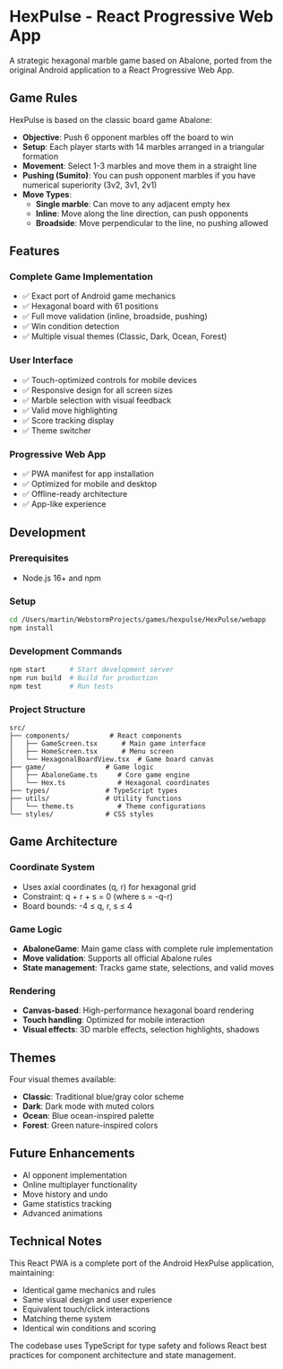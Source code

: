 # HexPulse - React Progressive Web App

A strategic hexagonal marble game based on Abalone, ported from the original Android application to a React Progressive Web App.

## Game Rules

HexPulse is based on the classic board game Abalone:

- **Objective**: Push 6 opponent marbles off the board to win
- **Setup**: Each player starts with 14 marbles arranged in a triangular formation
- **Movement**: Select 1-3 marbles and move them in a straight line
- **Pushing (Sumito)**: You can push opponent marbles if you have numerical superiority (3v2, 3v1, 2v1)
- **Move Types**:
  - **Single marble**: Can move to any adjacent empty hex
  - **Inline**: Move along the line direction, can push opponents
  - **Broadside**: Move perpendicular to the line, no pushing allowed

## Features

### Complete Game Implementation
- ✅ Exact port of Android game mechanics
- ✅ Hexagonal board with 61 positions
- ✅ Full move validation (inline, broadside, pushing)
- ✅ Win condition detection
- ✅ Multiple visual themes (Classic, Dark, Ocean, Forest)

### User Interface
- ✅ Touch-optimized controls for mobile devices
- ✅ Responsive design for all screen sizes
- ✅ Marble selection with visual feedback
- ✅ Valid move highlighting
- ✅ Score tracking display
- ✅ Theme switcher

### Progressive Web App
- ✅ PWA manifest for app installation
- ✅ Optimized for mobile and desktop
- ✅ Offline-ready architecture
- ✅ App-like experience

## Development

### Prerequisites
- Node.js 16+ and npm

### Setup
```bash
cd /Users/martin/WebstormProjects/games/hexpulse/HexPulse/webapp
npm install
```

### Development Commands
```bash
npm start      # Start development server
npm run build  # Build for production
npm test       # Run tests
```

### Project Structure
```
src/
├── components/          # React components
│   ├── GameScreen.tsx      # Main game interface
│   ├── HomeScreen.tsx      # Menu screen
│   └── HexagonalBoardView.tsx  # Game board canvas
├── game/               # Game logic
│   ├── AbaloneGame.ts     # Core game engine
│   └── Hex.ts             # Hexagonal coordinates
├── types/              # TypeScript types
├── utils/              # Utility functions
│   └── theme.ts           # Theme configurations
└── styles/             # CSS styles
```

## Game Architecture

### Coordinate System
- Uses axial coordinates (q, r) for hexagonal grid
- Constraint: q + r + s = 0 (where s = -q-r)
- Board bounds: -4 ≤ q, r, s ≤ 4

### Game Logic
- **AbaloneGame**: Main game class with complete rule implementation
- **Move validation**: Supports all official Abalone rules
- **State management**: Tracks game state, selections, and valid moves

### Rendering
- **Canvas-based**: High-performance hexagonal board rendering
- **Touch handling**: Optimized for mobile interaction
- **Visual effects**: 3D marble effects, selection highlights, shadows

## Themes

Four visual themes available:
- **Classic**: Traditional blue/gray color scheme
- **Dark**: Dark mode with muted colors
- **Ocean**: Blue ocean-inspired palette
- **Forest**: Green nature-inspired colors

## Future Enhancements

- AI opponent implementation
- Online multiplayer functionality
- Move history and undo
- Game statistics tracking
- Advanced animations

## Technical Notes

This React PWA is a complete port of the Android HexPulse application, maintaining:
- Identical game mechanics and rules
- Same visual design and user experience
- Equivalent touch/click interactions
- Matching theme system
- Identical win conditions and scoring

The codebase uses TypeScript for type safety and follows React best practices for component architecture and state management.
